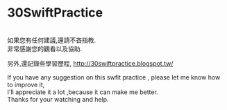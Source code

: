 # 30SwiftPractice
<br /> 
如果您有任何建議,還請不吝指教.<br /> 
非常感謝您的觀看以及協助.

另外,還記錄些學習歷程,
http://30swiftpractice.blogspot.tw/

If you have any suggestion on this swfit practice , please let me know how to improve it,<br /> 
I'll appreciate it a lot ,because it can make me better. <br />
Thanks for your watching and help.<br />

